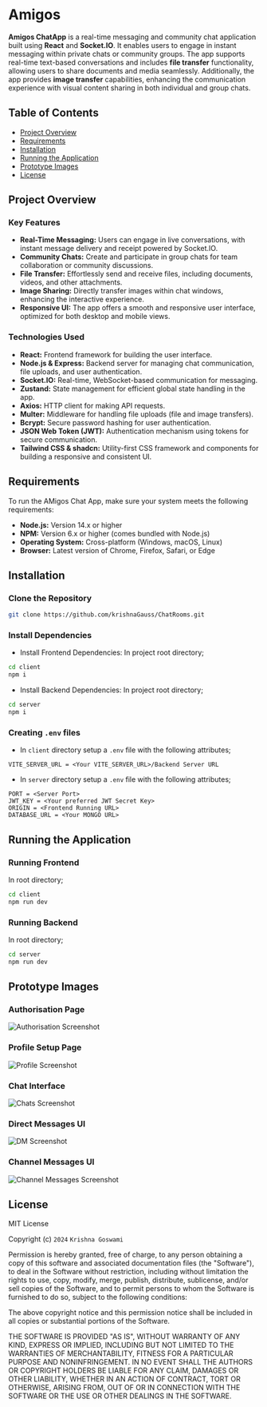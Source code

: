 
# Amigos
**Amigos ChatApp** is a real-time messaging and community chat application built using **React** and **Socket.IO**. It enables users to engage in instant messaging within private chats or community groups. The app supports real-time text-based conversations and includes **file transfer** functionality, allowing users to share documents and media seamlessly. Additionally, the app provides **image transfer** capabilities, enhancing the communication experience with visual content sharing in both individual and group chats.

## Table of Contents

- [Project Overview](#project-overview)
- [Requirements](#requirements)
- [Installation](#installation)
- [Running the Application](#running-the-application)
- [Prototype Images](#prototype-images)
- [License](#license)

## Project Overview

### Key Features
- **Real-Time Messaging:** Users can engage in live conversations, with instant message delivery and receipt powered by Socket.IO.
- **Community Chats:** Create and participate in group chats for team collaboration or community discussions.
- **File Transfer:** Effortlessly send and receive files, including documents, videos, and other attachments.
- **Image Sharing:** Directly transfer images within chat windows, enhancing the interactive experience.
- **Responsive UI:** The app offers a smooth and responsive user interface, optimized for both desktop and mobile views.

### Technologies Used
- **React:** Frontend framework for building the user interface.
- **Node.js & Express:** Backend server for managing chat communication, file uploads, and user authentication.
- **Socket.IO:** Real-time, WebSocket-based communication for messaging.
- **Zustand:** State management for efficient global state handling in the app.
- **Axios:** HTTP client for making API requests.
- **Multer:** Middleware for handling file uploads (file and image transfers).
- **Bcrypt:** Secure password hashing for user authentication.
- **JSON Web Token (JWT):** Authentication mechanism using tokens for secure communication.
- **Tailwind CSS & shadcn:** Utility-first CSS framework and components for building a responsive and consistent UI.

## Requirements
To run the AMigos Chat App, make sure your system meets the following requirements:

- **Node.js:** Version 14.x or higher
- **NPM:** Version 6.x or higher (comes bundled with Node.js)
- **Operating System:** Cross-platform (Windows, macOS, Linux)
- **Browser:** Latest version of Chrome, Firefox, Safari, or Edge

## Installation

### Clone the Repository

```bash
git clone https://github.com/krishnaGauss/ChatRooms.git
```
### Install Dependencies

- Install Frontend Dependencies:
In project root directory;

```bash
cd client
npm i
```

- Install Backend Dependencies:
In project root directory;

```bash
cd server
npm i
```

### Creating `.env` files 
- In `client` directory setup a `.env` file with the following attributes;
```text
VITE_SERVER_URL = <Your VITE_SERVER_URL>/Backend Server URL
```
- In `server` directory setup a `.env` file with the following attributes;
```text
PORT = <Server Port>
JWT_KEY = <Your preferred JWT Secret Key>
ORIGIN = <Frontend Running URL>
DATABASE_URL = <Your MONGO URL>
```

## Running the Application

### Running Frontend 

In root directory; 
```bash
cd client
npm run dev
```
### Running Backend 

In root directory; 
```bash
cd server
npm run dev
```

## Prototype Images

###  Authorisation Page

![Authorisation Screenshot](../ChatRooms/assets/Screenshot%20(49).png)

### Profile Setup Page

![Profile Screenshot](../ChatRooms/assets/Screenshot%20(54).png)

### Chat Interface

![Chats Screenshot](../ChatRooms/assets/Screenshot%20(50).png)

### Direct Messages UI

![DM Screenshot](../ChatRooms/assets/Screenshot%20(51).png)

### Channel Messages UI

![Channel Messages Screenshot](../ChatRooms/assets/Screenshot%20(52).png)

## License

MIT License

Copyright (c) `2024` `Krishna Goswami`

Permission is hereby granted, free of charge, to any person obtaining a copy
of this software and associated documentation files (the "Software"), to deal
in the Software without restriction, including without limitation the rights
to use, copy, modify, merge, publish, distribute, sublicense, and/or sell
copies of the Software, and to permit persons to whom the Software is
furnished to do so, subject to the following conditions:

The above copyright notice and this permission notice shall be included in all
copies or substantial portions of the Software.

THE SOFTWARE IS PROVIDED "AS IS", WITHOUT WARRANTY OF ANY KIND, EXPRESS OR
IMPLIED, INCLUDING BUT NOT LIMITED TO THE WARRANTIES OF MERCHANTABILITY,
FITNESS FOR A PARTICULAR PURPOSE AND NONINFRINGEMENT. IN NO EVENT SHALL THE
AUTHORS OR COPYRIGHT HOLDERS BE LIABLE FOR ANY CLAIM, DAMAGES OR OTHER
LIABILITY, WHETHER IN AN ACTION OF CONTRACT, TORT OR OTHERWISE, ARISING FROM,
OUT OF OR IN CONNECTION WITH THE SOFTWARE OR THE USE OR OTHER DEALINGS IN THE
SOFTWARE.